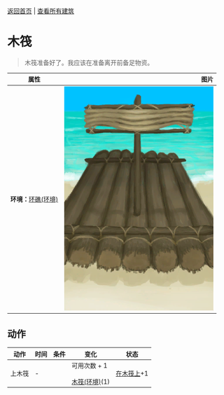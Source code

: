 [返回首页](index.md)   |  [查看所有建筑](building.md)
# 木筏  
> 木筏准备好了。我应该在准备离开前备足物资。  
  
  属性  |   图片   
 ----  |  ----:   
 **环境：**[环礁(环境)](Env_Atoll.md)  |  ![](Sprite/Raft.png)   
  
## 动作  
动作  |  时间  |  条件  |  变化  |  状态  
----  |  ----  |  ----  |  ----  |  ----  
上木筏  |  -  |    |  可用次数 + 1<br><br>[木筏(环境)](Env_Raft.md)(1)  |  [在木筏上](OnRaft.md)+1  
